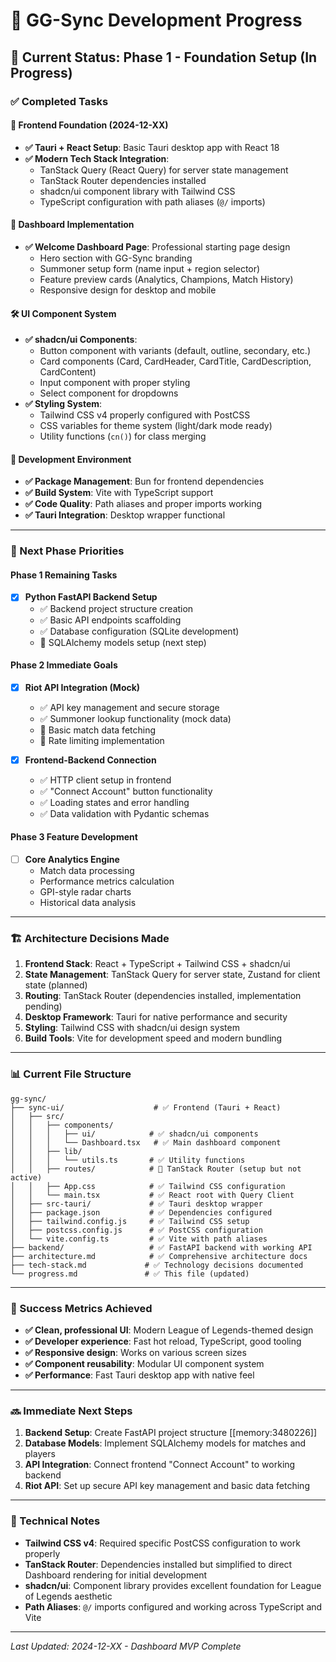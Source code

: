 # 🚀 GG-Sync Development Progress

## 📅 Current Status: Phase 1 - Foundation Setup (In Progress)

### ✅ Completed Tasks

#### 🎨 Frontend Foundation (2024-12-XX)
- **✅ Tauri + React Setup**: Basic Tauri desktop app with React 18
- **✅ Modern Tech Stack Integration**:
  - TanStack Query (React Query) for server state management
  - TanStack Router dependencies installed
  - shadcn/ui component library with Tailwind CSS
  - TypeScript configuration with path aliases (`@/` imports)
  
#### 🎯 Dashboard Implementation
- **✅ Welcome Dashboard Page**: Professional starting page design
  - Hero section with GG-Sync branding
  - Summoner setup form (name input + region selector)
  - Feature preview cards (Analytics, Champions, Match History)
  - Responsive design for desktop and mobile

#### 🛠️ UI Component System
- **✅ shadcn/ui Components**: 
  - Button component with variants (default, outline, secondary, etc.)
  - Card components (Card, CardHeader, CardTitle, CardDescription, CardContent)
  - Input component with proper styling
  - Select component for dropdowns
- **✅ Styling System**:
  - Tailwind CSS v4 properly configured with PostCSS
  - CSS variables for theme system (light/dark mode ready)
  - Utility functions (`cn()`) for class merging

#### 🔧 Development Environment
- **✅ Package Management**: Bun for frontend dependencies
- **✅ Build System**: Vite with TypeScript support
- **✅ Code Quality**: Path aliases and proper imports working
- **✅ Tauri Integration**: Desktop wrapper functional

---

### 🚧 Next Phase Priorities

#### Phase 1 Remaining Tasks
- [x] **Python FastAPI Backend Setup**
  - ✅ Backend project structure creation
  - ✅ Basic API endpoints scaffolding
  - ✅ Database configuration (SQLite development)
  - 🚧 SQLAlchemy models setup (next step)

#### Phase 2 Immediate Goals
- [x] **Riot API Integration (Mock)**
  - ✅ API key management and secure storage
  - ✅ Summoner lookup functionality (mock data)
  - 🚧 Basic match data fetching
  - 🚧 Rate limiting implementation

- [x] **Frontend-Backend Connection**
  - ✅ HTTP client setup in frontend
  - ✅ "Connect Account" button functionality
  - ✅ Loading states and error handling
  - ✅ Data validation with Pydantic schemas

#### Phase 3 Feature Development
- [ ] **Core Analytics Engine**
  - Match data processing
  - Performance metrics calculation
  - GPI-style radar charts
  - Historical data analysis

---

### 🏗️ Architecture Decisions Made

1. **Frontend Stack**: React + TypeScript + Tailwind CSS + shadcn/ui
2. **State Management**: TanStack Query for server state, Zustand for client state (planned)
3. **Routing**: TanStack Router (dependencies installed, implementation pending)
4. **Desktop Framework**: Tauri for native performance and security
5. **Styling**: Tailwind CSS with shadcn/ui design system
6. **Build Tools**: Vite for development speed and modern bundling

---

### 📊 Current File Structure

```
gg-sync/
├── sync-ui/                    # ✅ Frontend (Tauri + React)
│   ├── src/
│   │   ├── components/
│   │   │   ├── ui/            # ✅ shadcn/ui components
│   │   │   └── Dashboard.tsx   # ✅ Main dashboard component
│   │   ├── lib/
│   │   │   └── utils.ts       # ✅ Utility functions
│   │   ├── routes/            # 🚧 TanStack Router (setup but not active)
│   │   ├── App.css            # ✅ Tailwind CSS configuration
│   │   └── main.tsx           # ✅ React root with Query Client
│   ├── src-tauri/             # ✅ Tauri desktop wrapper
│   ├── package.json           # ✅ Dependencies configured
│   ├── tailwind.config.js     # ✅ Tailwind CSS setup
│   ├── postcss.config.js      # ✅ PostCSS configuration
│   └── vite.config.ts         # ✅ Vite with path aliases
├── backend/                   # ✅ FastAPI backend with working API
├── architecture.md            # ✅ Comprehensive architecture docs
├── tech-stack.md             # ✅ Technology decisions documented
└── progress.md               # ✅ This file (updated)
```

---

### 🎯 Success Metrics Achieved

- **✅ Clean, professional UI**: Modern League of Legends-themed design
- **✅ Developer experience**: Fast hot reload, TypeScript, good tooling
- **✅ Responsive design**: Works on various screen sizes
- **✅ Component reusability**: Modular UI component system
- **✅ Performance**: Fast Tauri desktop app with native feel

---

### 🔜 Immediate Next Steps

1. **Backend Setup**: Create FastAPI project structure [[memory:3480226]]
2. **Database Models**: Implement SQLAlchemy models for matches and players
3. **API Integration**: Connect frontend "Connect Account" to working backend
4. **Riot API**: Set up secure API key management and basic data fetching

---

### 📝 Technical Notes

- **Tailwind CSS v4**: Required specific PostCSS configuration to work properly
- **TanStack Router**: Dependencies installed but simplified to direct Dashboard rendering for initial development
- **shadcn/ui**: Component library provides excellent foundation for League of Legends aesthetic
- **Path Aliases**: `@/` imports configured and working across TypeScript and Vite

---

*Last Updated: 2024-12-XX - Dashboard MVP Complete*
